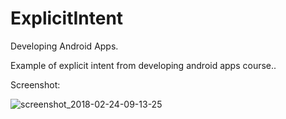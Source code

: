 # ExplicitIntent
Developing Android Apps.

Example of explicit intent from developing android apps course..

Screenshot:

![screenshot_2018-02-24-09-13-25](https://user-images.githubusercontent.com/35850688/36625329-62a5cd82-18d2-11e8-9a84-8a3f463459f8.png)


